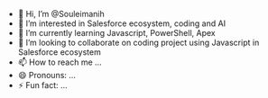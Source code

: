 - 👋 Hi, I’m @Souleimanih
- 👀 I’m interested in Salesforce ecosystem, coding and AI
- 🌱 I’m currently learning Javascript, PowerShell, Apex
- 💞️ I’m looking to collaborate on coding project using Javascript in Salesforce ecosystem
- 📫 How to reach me ...
- 😄 Pronouns: ...
- ⚡ Fun fact: ...

<!---
Souleimanih/Souleimanih is a ✨ special ✨ repository because its `README.md` (this file) appears on your GitHub profile.
You can click the Preview link to take a look at your changes.
--->
